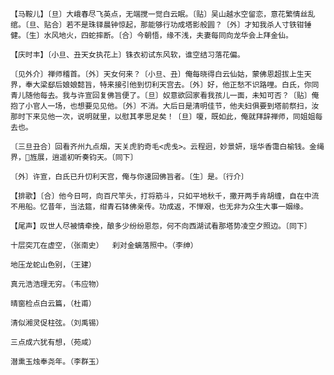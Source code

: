 <!-- { "loadSidebar": true } -->
    【马鞍儿】〔旦〕大峨春尽飞英点，无端搅一觉白云眠。〔贴〕吴山越水空留恋，意花繁情丝乱绾。〔旦、贴合〕若不是珠铎晨钟惊起，那能够行功成塔影般圆？〔外〕才知我杀人寸铁钳锤健。〔生〕水风地火，四蛇摔断。〔合〕今朝悟，缘不浅，夫妻每同向龙华会上拜金仙。

    【庆时丰】〔小旦、丑天女执花上〕铢衣初试东风软，谁空结习落花偏。

    〔见外介〕禅师稽首。〔外〕天女何来？〔小旦、丑〕俺每晓得白云仙姑，蒙佛恩超拔上生天界，奉大梁郄后娘娘懿旨，特来接引他到忉利天宫去。〔外〕好，他正愁不识路哩。白氏，你同青儿随他每去。我与许宣回复佛旨便了。〔旦〕奴意欲回家看我孩儿一面，未知可否？〔贴〕俺抱了小官人一场，也想要见见他。〔外〕不消。大后日是清明佳节，他夫妇俱要到塔前祭扫，汝那时下来见他一次，说明就里，以慰其孝思足矣！〔旦〕嗄，既如此，俺就拜辞禅师，同姐姐每去也。

    〔三旦丑合〕回看齐州九点烟，天关虎豹奇毛<虎戋>。云程迥，妙景妍，瑶华香霭白榆钱。金绳界，旌展，逍遥初听奏钧天。〔同下〕

    〔外〕许宣，白氏已升忉利天宫，俺与你速回佛旨者。〔生〕是。〔行介〕

    【排歌】〔合〕他今日呵，向百尺竿头，打将筋斗，只如平地秋千，撒开两手肯胡缠，自在中流不用船。忆昔年，当法筵，绀青石钵佛亲传。功成返，不惮艰，也无非为众生大事一姻缘。

    【尾声】叹世人尽被情牵挽，酿多少纷纷恩怨，何不向西湖试看那塔势凌空夕照边。〔同下〕

    十层突兀在虚空，（张南史）  刹对金螭落照中。（李绅）

    地压龙蛇山色别，（王建）

    真元浩浩理无穷。（韦应物）

    晴窗检点白云篇，（杜甫）

    清似湘灵促柱弦。（刘禹锡）

    三点成六犹有想，（苑咸）

    潜熏玉烛奉尧年。（李群玉）

